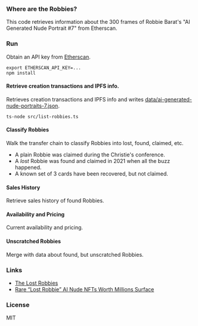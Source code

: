 ### Where are the Robbies?

This code retrieves information about the 300 frames of Robbie Barat's "AI Generated Nude Portrait #7" from Etherscan.

### Run

Obtain an API key from [Etherscan](https://etherscan.io/myapikey).

```
export ETHERSCAN_API_KEY=...
npm install
```

#### Retrieve creation transactions and IPFS info.

Retrieves creation transactions and IPFS info and writes [data/ai-generated-nude-portraits-7.json](data/ai-generated-nude-portraits-7.json).

```
ts-node src/list-robbies.ts
```

#### Classify Robbies

Walk the transfer chain to classify Robbies into lost, found, claimed, etc.

* A plain Robbie was claimed during the Christie's conference.
* A _lost_ Robbie was found and claimed in 2021 when all the buzz happened.
* A known set of 3 cards have been recovered, but not claimed.

#### Sales History

Retrieve sales history of found Robbies.

#### Availability and Pricing

Current availability and pricing.

#### Unscratched Robbies

Merge with data about found, but unscratched Robbies.

### Links

* [The Lost Robbies](https://editorial.superrare.co/2020/09/05/the-lost-robbies/)
* [Rare “Lost Robbie” AI Nude NFTs Worth Millions Surface](https://digitalartcollector.com/rare-lost-robbie-ai-nude-nfts-worth-millions-surface/)

### License

MIT